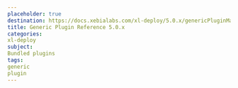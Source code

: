 ```yaml
---
placeholder: true
destination: https://docs.xebialabs.com/xl-deploy/5.0.x/genericPluginManual.html
title: Generic Plugin Reference 5.0.x
categories:
xl-deploy
subject:
Bundled plugins
tags:
generic
plugin
---
```

